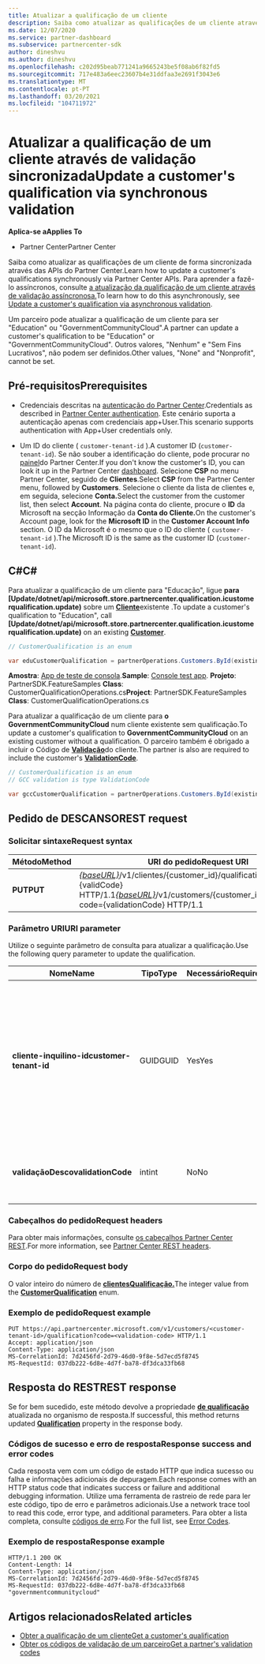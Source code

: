 ```yaml
---
title: Atualizar a qualificação de um cliente
description: Saiba como atualizar as qualificações de um cliente através de rastreio sincronizado ou de verificação, incluindo o endereço associado ao perfil.
ms.date: 12/07/2020
ms.service: partner-dashboard
ms.subservice: partnercenter-sdk
author: dineshvu
ms.author: dineshvu
ms.openlocfilehash: c202d95beab771241a9665243be5f08ab6f82fd5
ms.sourcegitcommit: 717e483a6eec23607b4e31ddfaa3e2691f3043e6
ms.translationtype: MT
ms.contentlocale: pt-PT
ms.lasthandoff: 03/20/2021
ms.locfileid: "104711972"
---
```

# <a name="update-a-customers-qualification-via-synchronous-validation"></a><span data-ttu-id="7e639-103">Atualizar a qualificação de um cliente através de validação sincronizada</span><span class="sxs-lookup"><span data-stu-id="7e639-103">Update a customer's qualification via synchronous validation</span></span>

<span data-ttu-id="7e639-104">**Aplica-se a**</span><span class="sxs-lookup"><span data-stu-id="7e639-104">**Applies To**</span></span>

- <span data-ttu-id="7e639-105">Partner Center</span><span class="sxs-lookup"><span data-stu-id="7e639-105">Partner Center</span></span>

<span data-ttu-id="7e639-106">Saiba como atualizar as qualificações de um cliente de forma sincronizada através das APIs do Partner Center.</span><span class="sxs-lookup"><span data-stu-id="7e639-106">Learn how to update a customer's qualifications synchronously via Partner Center APIs.</span></span> <span data-ttu-id="7e639-107">Para aprender a fazê-lo assíncronos, consulte [a atualização da qualificação de um cliente através de validação assíncronosa.](update-customer-qualification-asynchronous.md)</span><span class="sxs-lookup"><span data-stu-id="7e639-107">To learn how to do this asynchronously, see [Update a customer's qualification via asynchronous validation](update-customer-qualification-asynchronous.md).</span></span>

<span data-ttu-id="7e639-108">Um parceiro pode atualizar a qualificação de um cliente para ser "Education" ou "GovernmentCommunityCloud".</span><span class="sxs-lookup"><span data-stu-id="7e639-108">A partner can update a customer's qualification to be "Education" or "GovernmentCommunityCloud".</span></span> <span data-ttu-id="7e639-109">Outros valores, "Nenhum" e "Sem Fins Lucrativos", não podem ser definidos.</span><span class="sxs-lookup"><span data-stu-id="7e639-109">Other values, "None" and "Nonprofit", cannot be set.</span></span>

## <a name="prerequisites"></a><span data-ttu-id="7e639-110">Pré-requisitos</span><span class="sxs-lookup"><span data-stu-id="7e639-110">Prerequisites</span></span>

- <span data-ttu-id="7e639-111">Credenciais descritas na [autenticação do Partner Center](partner-center-authentication.md).</span><span class="sxs-lookup"><span data-stu-id="7e639-111">Credentials as described in [Partner Center authentication](partner-center-authentication.md).</span></span> <span data-ttu-id="7e639-112">Este cenário suporta a autenticação apenas com credenciais app+User.</span><span class="sxs-lookup"><span data-stu-id="7e639-112">This scenario supports authentication with App+User credentials only.</span></span>

- <span data-ttu-id="7e639-113">Um ID do cliente ( `customer-tenant-id` ).</span><span class="sxs-lookup"><span data-stu-id="7e639-113">A customer ID (`customer-tenant-id`).</span></span> <span data-ttu-id="7e639-114">Se não souber a identificação do cliente, pode procurar no [painel](https://partner.microsoft.com/dashboard)do Partner Center.</span><span class="sxs-lookup"><span data-stu-id="7e639-114">If you don't know the customer's ID, you can look it up in the Partner Center [dashboard](https://partner.microsoft.com/dashboard).</span></span> <span data-ttu-id="7e639-115">Selecione **CSP** no menu Partner Center, seguido de **Clientes**.</span><span class="sxs-lookup"><span data-stu-id="7e639-115">Select **CSP** from the Partner Center menu, followed by **Customers**.</span></span> <span data-ttu-id="7e639-116">Selecione o cliente da lista de clientes e, em seguida, selecione **Conta.**</span><span class="sxs-lookup"><span data-stu-id="7e639-116">Select the customer from the customer list, then select **Account**.</span></span> <span data-ttu-id="7e639-117">Na página conta do cliente, procure o **ID** da Microsoft na secção Informação da **Conta do Cliente.**</span><span class="sxs-lookup"><span data-stu-id="7e639-117">On the customer's Account page, look for the **Microsoft ID** in the **Customer Account Info** section.</span></span> <span data-ttu-id="7e639-118">O ID da Microsoft é o mesmo que o ID do cliente ( `customer-tenant-id` ).</span><span class="sxs-lookup"><span data-stu-id="7e639-118">The Microsoft ID is the same as the customer ID  (`customer-tenant-id`).</span></span>

## <a name="c"></a><span data-ttu-id="7e639-119">C\#</span><span class="sxs-lookup"><span data-stu-id="7e639-119">C\#</span></span>

<span data-ttu-id="7e639-120">Para atualizar a qualificação de um cliente para "Educação", ligue **para [Update/dotnet/api/microsoft.store.partnercenter.qualification.icustomerqualification.update)** sobre um  [**Cliente**](/dotnet/api/microsoft.store.partnercenter.models.customers.customer)existente .</span><span class="sxs-lookup"><span data-stu-id="7e639-120">To update a customer's qualification to "Education", call **[Update/dotnet/api/microsoft.store.partnercenter.qualification.icustomerqualification.update)** on an existing  [**Customer**](/dotnet/api/microsoft.store.partnercenter.models.customers.customer).</span></span>

``` csharp
// CustomerQualification is an enum

var eduCustomerQualification = partnerOperations.Customers.ById(existingCustomer.Id).Qualification.Update(CustomerQualification.Education);
```

<span data-ttu-id="7e639-121">**Amostra**: [App de teste de consola](console-test-app.md).</span><span class="sxs-lookup"><span data-stu-id="7e639-121">**Sample**: [Console test app](console-test-app.md).</span></span> <span data-ttu-id="7e639-122">**Projeto**: PartnerSDK.FeatureSamples **Class**: CustomerQualificationOperations.cs</span><span class="sxs-lookup"><span data-stu-id="7e639-122">**Project**: PartnerSDK.FeatureSamples **Class**: CustomerQualificationOperations.cs</span></span>

<span data-ttu-id="7e639-123">Para atualizar a qualificação de um cliente para **o GovernmentCommunityCloud** num cliente existente sem qualificação.</span><span class="sxs-lookup"><span data-stu-id="7e639-123">To update a customer's qualification to **GovernmentCommunityCloud** on an existing customer without a qualification.</span></span>  <span data-ttu-id="7e639-124">O parceiro também é obrigado a incluir o Código de [**Validação**](utility-resources.md#validationcode)do cliente.</span><span class="sxs-lookup"><span data-stu-id="7e639-124">The partner is also are required to include the customer's [**ValidationCode**](utility-resources.md#validationcode).</span></span>

``` csharp
// CustomerQualification is an enum
// GCC validation is type ValidationCode

var gccCustomerQualification = partnerOperations.Customers.ById(existingCustomer.Id).Qualification.Update(CustomerQualification.GovernmentCommunityCloud, gccValidation);
```

## <a name="rest-request"></a><span data-ttu-id="7e639-125">Pedido de DESCANSO</span><span class="sxs-lookup"><span data-stu-id="7e639-125">REST request</span></span>

### <a name="request-syntax"></a><span data-ttu-id="7e639-126">Solicitar sintaxe</span><span class="sxs-lookup"><span data-stu-id="7e639-126">Request syntax</span></span>

| <span data-ttu-id="7e639-127">Método</span><span class="sxs-lookup"><span data-stu-id="7e639-127">Method</span></span>  | <span data-ttu-id="7e639-128">URI do pedido</span><span class="sxs-lookup"><span data-stu-id="7e639-128">Request URI</span></span>                                                                                             |
|---------|---------------------------------------------------------------------------------------------------------|
| <span data-ttu-id="7e639-129">**PUT**</span><span class="sxs-lookup"><span data-stu-id="7e639-129">**PUT**</span></span> | <span data-ttu-id="7e639-130">[*{baseURL}*](partner-center-rest-urls.md)/v1/clientes/{customer_id}/qualification?code={validCode} HTTP/1.1</span><span class="sxs-lookup"><span data-stu-id="7e639-130">[*{baseURL}*](partner-center-rest-urls.md)/v1/customers/{customer_id}/qualification?code={validationCode} HTTP/1.1</span></span> |

### <a name="uri-parameter"></a><span data-ttu-id="7e639-131">Parâmetro URI</span><span class="sxs-lookup"><span data-stu-id="7e639-131">URI parameter</span></span>

<span data-ttu-id="7e639-132">Utilize o seguinte parâmetro de consulta para atualizar a qualificação.</span><span class="sxs-lookup"><span data-stu-id="7e639-132">Use the following query parameter to update the qualification.</span></span>

| <span data-ttu-id="7e639-133">Nome</span><span class="sxs-lookup"><span data-stu-id="7e639-133">Name</span></span>                   | <span data-ttu-id="7e639-134">Tipo</span><span class="sxs-lookup"><span data-stu-id="7e639-134">Type</span></span> | <span data-ttu-id="7e639-135">Necessário</span><span class="sxs-lookup"><span data-stu-id="7e639-135">Required</span></span> | <span data-ttu-id="7e639-136">Descrição</span><span class="sxs-lookup"><span data-stu-id="7e639-136">Description</span></span>                                                                                                                                            |
|------------------------|------|----------|--------------------------------------------------------------------------------------------------------------------------------------------------------|
| <span data-ttu-id="7e639-137">**cliente-inquilino-id**</span><span class="sxs-lookup"><span data-stu-id="7e639-137">**customer-tenant-id**</span></span> | <span data-ttu-id="7e639-138">GUID</span><span class="sxs-lookup"><span data-stu-id="7e639-138">GUID</span></span> | <span data-ttu-id="7e639-139">Yes</span><span class="sxs-lookup"><span data-stu-id="7e639-139">Yes</span></span>      | <span data-ttu-id="7e639-140">O valor é um design **de cliente-inquilino-inquilino** formatado guid que permite ao revendedor filtrar os resultados de um dado cliente que pertence ao revendedor.</span><span class="sxs-lookup"><span data-stu-id="7e639-140">The value is a GUID formatted **customer-tenant-id** that allows the reseller to filter the results for a given customer that belongs to the reseller.</span></span> |
| <span data-ttu-id="7e639-141">**validaçãoDesco**</span><span class="sxs-lookup"><span data-stu-id="7e639-141">**validationCode**</span></span>     | <span data-ttu-id="7e639-142">int</span><span class="sxs-lookup"><span data-stu-id="7e639-142">int</span></span>  | <span data-ttu-id="7e639-143">No</span><span class="sxs-lookup"><span data-stu-id="7e639-143">No</span></span>       | <span data-ttu-id="7e639-144">Só era necessário para a Nuvem Comunitária do Governo.</span><span class="sxs-lookup"><span data-stu-id="7e639-144">Only needed for Government Community Cloud.</span></span>                                                                                                            |

### <a name="request-headers"></a><span data-ttu-id="7e639-145">Cabeçalhos do pedido</span><span class="sxs-lookup"><span data-stu-id="7e639-145">Request headers</span></span>

<span data-ttu-id="7e639-146">Para obter mais informações, consulte [os cabeçalhos Partner Center REST](headers.md).</span><span class="sxs-lookup"><span data-stu-id="7e639-146">For more information, see [Partner Center REST headers](headers.md).</span></span>

### <a name="request-body"></a><span data-ttu-id="7e639-147">Corpo do pedido</span><span class="sxs-lookup"><span data-stu-id="7e639-147">Request body</span></span>

<span data-ttu-id="7e639-148">O valor inteiro do número de [**clientesQualificação.**](/dotnet/api/microsoft.store.partnercenter.models.customers.customerqualification)</span><span class="sxs-lookup"><span data-stu-id="7e639-148">The integer value from the [**CustomerQualification**](/dotnet/api/microsoft.store.partnercenter.models.customers.customerqualification) enum.</span></span>

### <a name="request-example"></a><span data-ttu-id="7e639-149">Exemplo de pedido</span><span class="sxs-lookup"><span data-stu-id="7e639-149">Request example</span></span>

```http
PUT https://api.partnercenter.microsoft.com/v1/customers/<customer-tenant-id>/qualification?code=<validation-code> HTTP/1.1
Accept: application/json
Content-Type: application/json
MS-CorrelationId: 7d2456fd-2d79-46d0-9f8e-5d7ecd5f8745
MS-RequestId: 037db222-6d8e-4d7f-ba78-df3dca33fb68

```

## <a name="rest-response"></a><span data-ttu-id="7e639-150">Resposta do REST</span><span class="sxs-lookup"><span data-stu-id="7e639-150">REST response</span></span>

<span data-ttu-id="7e639-151">Se for bem sucedido, este método devolve a propriedade [**de qualificação**](/dotnet/api/microsoft.store.partnercenter.customers.icustomer.qualification) atualizada no organismo de resposta.</span><span class="sxs-lookup"><span data-stu-id="7e639-151">If successful, this method returns updated [**Qualification**](/dotnet/api/microsoft.store.partnercenter.customers.icustomer.qualification) property in the response body.</span></span>

### <a name="response-success-and-error-codes"></a><span data-ttu-id="7e639-152">Códigos de sucesso e erro de resposta</span><span class="sxs-lookup"><span data-stu-id="7e639-152">Response success and error codes</span></span>

<span data-ttu-id="7e639-153">Cada resposta vem com um código de estado HTTP que indica sucesso ou falha e informações adicionais de depuragem.</span><span class="sxs-lookup"><span data-stu-id="7e639-153">Each response comes with an HTTP status code that indicates success or failure and additional debugging information.</span></span> <span data-ttu-id="7e639-154">Utilize uma ferramenta de rastreio de rede para ler este código, tipo de erro e parâmetros adicionais.</span><span class="sxs-lookup"><span data-stu-id="7e639-154">Use a network trace tool to read this code, error type, and additional parameters.</span></span> <span data-ttu-id="7e639-155">Para obter a lista completa, consulte [códigos de erro](error-codes.md).</span><span class="sxs-lookup"><span data-stu-id="7e639-155">For the full list, see [Error Codes](error-codes.md).</span></span>

### <a name="response-example"></a><span data-ttu-id="7e639-156">Exemplo de resposta</span><span class="sxs-lookup"><span data-stu-id="7e639-156">Response example</span></span>

```http
HTTP/1.1 200 OK
Content-Length: 14
Content-Type: application/json
MS-CorrelationId: 7d2456fd-2d79-46d0-9f8e-5d7ecd5f8745
MS-RequestId: 037db222-6d8e-4d7f-ba78-df3dca33fb68
"governmentcommunitycloud"
```

## <a name="related-articles"></a><span data-ttu-id="7e639-157">Artigos relacionados</span><span class="sxs-lookup"><span data-stu-id="7e639-157">Related articles</span></span>

- [<span data-ttu-id="7e639-158">Obter a qualificação de um cliente</span><span class="sxs-lookup"><span data-stu-id="7e639-158">Get a customer's qualification</span></span>](./get-customer-qualification-synchronous.md)
- [<span data-ttu-id="7e639-159">Obter os códigos de validação de um parceiro</span><span class="sxs-lookup"><span data-stu-id="7e639-159">Get a partner's validation codes</span></span>](get-a-partner-s-validation-codes.md)